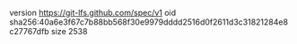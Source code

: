 version https://git-lfs.github.com/spec/v1
oid sha256:40a6e3f67c7b88bb568f30e9979dddd2516d0f2611d3c31821284e8c27767dfb
size 2538
